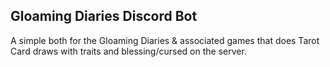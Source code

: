 ## Gloaming Diaries Discord Bot
A simple both for the Gloaming Diaries & associated games that does Tarot Card draws with traits and blessing/cursed on the server.